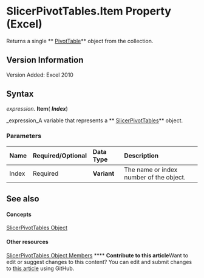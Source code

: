 
# SlicerPivotTables.Item Property (Excel)

Returns a single  ** [PivotTable](a9c1d4a0-78a9-f9a6-6daf-91cb63e45842.md)** object from the collection.


## Version Information

Version Added: Excel 2010 


## Syntax

 _expression_. **Item**( **_Index_**)

 _expression_A variable that represents a  ** [SlicerPivotTables](8302dc8a-3845-12b0-f88e-761f104f1dcc.md)** object.


### Parameters



|**Name**|**Required/Optional**|**Data Type**|**Description**|
|:-----|:-----|:-----|:-----|
|Index|Required| **Variant**|The name or index number of the object.|

## See also


#### Concepts


 [SlicerPivotTables Object](8302dc8a-3845-12b0-f88e-761f104f1dcc.md)
#### Other resources


 [SlicerPivotTables Object Members](97660807-e5e8-dcdd-1338-5b89dff1e189.md)
****   **Contribute to this article**Want to edit or suggest changes to this content? You can edit and submit changes to  [this article](https://github.com/jhershey00/VBA_Excel_Test/OpenXMLCon/articles/d63d4a9e-cd6c-bb4c-8f6b-cbb604e1727b.md) using GitHub.

